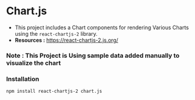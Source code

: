 # Chart.js

- This project includes a Chart components for rendering Various Charts using the `react-chartjs-2` library.  
- **Resources :** https://react-chartjs-2.js.org/

### Note : This Project is Using sample data added manually to visualize the chart

### Installation

```bash
npm install react-chartjs-2 chart.js
